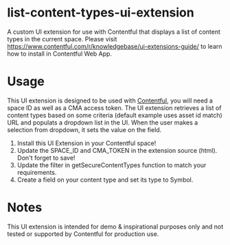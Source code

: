 # list-content-types-ui-extension
A custom UI extension for use with Contentful that displays a list of content types in the current space.
Please visit https://www.contentful.com/r/knowledgebase/ui-extensions-guide/ to learn how to install in Contentful Web App.

# Usage
This UI extension is designed to be used with [Contentful](http://www.contentful.com), you will need a space ID as well as a CMA access token. 
The UI extension retrieves a list of content types based on some criteria (default example uses asset id match) URL 
and populats a dropdown list in the UI. When the user makes a selection from dropdown, it sets the value on the field.

1. Install this UI Extension in your Contentful space!
2. Update the SPACE_ID and CMA_TOKEN in the extension source (html). Don't forget to save!
3. Update the filter in getSecureContentTypes function to match your requirements.
2. Create a field on your content type and set its type to Symbol.

# Notes
This UI extension is intended for demo & inspirational purposes only and not tested or supported by Contentful for production use.

